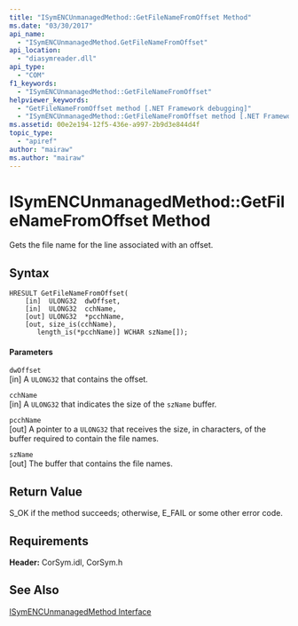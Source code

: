 ```yaml
---
title: "ISymENCUnmanagedMethod::GetFileNameFromOffset Method"
ms.date: "03/30/2017"
api_name: 
  - "ISymENCUnmanagedMethod.GetFileNameFromOffset"
api_location: 
  - "diasymreader.dll"
api_type: 
  - "COM"
f1_keywords: 
  - "ISymENCUnmanagedMethod::GetFileNameFromOffset"
helpviewer_keywords: 
  - "GetFileNameFromOffset method [.NET Framework debugging]"
  - "ISymENCUnmanagedMethod::GetFileNameFromOffset method [.NET Framework debugging]"
ms.assetid: 00e2e194-12f5-436e-a997-2b9d3e844d4f
topic_type: 
  - "apiref"
author: "mairaw"
ms.author: "mairaw"
---
```

# ISymENCUnmanagedMethod::GetFileNameFromOffset Method
Gets the file name for the line associated with an offset.  
  
## Syntax  
  
```  
HRESULT GetFileNameFromOffset(  
    [in]  ULONG32  dwOffset,  
    [in]  ULONG32  cchName,  
    [out] ULONG32  *pcchName,  
    [out, size_is(cchName),  
       length_is(*pcchName)] WCHAR szName[]);  
```  
  
#### Parameters  
 `dwOffset`  
 [in] A `ULONG32` that contains the offset.  
  
 `cchName`  
 [in] A `ULONG32` that indicates the size of the `szName` buffer.  
  
 `pcchName`  
 [out] A pointer to a `ULONG32` that receives the size, in characters, of the buffer required to contain the file names.  
  
 `szName`  
 [out] The buffer that contains the file names.  
  
## Return Value  
 S_OK if the method succeeds; otherwise, E_FAIL or some other error code.  
  
## Requirements  
 **Header:** CorSym.idl, CorSym.h  
  
## See Also  
 [ISymENCUnmanagedMethod Interface](../../../../docs/framework/unmanaged-api/diagnostics/isymencunmanagedmethod-interface.md)
